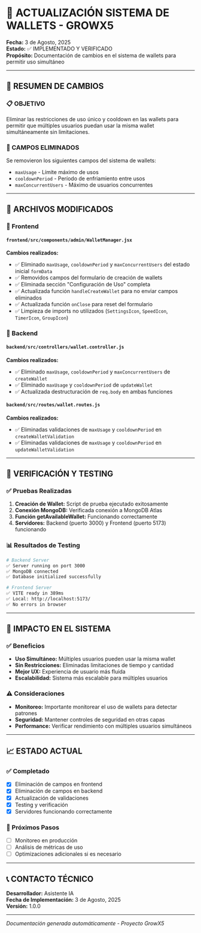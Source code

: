 # 📱 ACTUALIZACIÓN SISTEMA DE WALLETS - GROWX5

**Fecha:** 3 de Agosto, 2025  
**Estado:** ✅ IMPLEMENTADO Y VERIFICADO  
**Propósito:** Documentación de cambios en el sistema de wallets para permitir uso simultáneo  

---

## 🎯 RESUMEN DE CAMBIOS

### 📋 OBJETIVO
Eliminar las restricciones de uso único y cooldown en las wallets para permitir que múltiples usuarios puedan usar la misma wallet simultáneamente sin limitaciones.

### 🔧 CAMPOS ELIMINADOS
Se removieron los siguientes campos del sistema de wallets:
- `maxUsage` - Límite máximo de usos
- `cooldownPeriod` - Período de enfriamiento entre usos
- `maxConcurrentUsers` - Máximo de usuarios concurrentes

---

## 📁 ARCHIVOS MODIFICADOS

### 🎨 Frontend

#### `frontend/src/components/admin/WalletManager.jsx`
**Cambios realizados:**
- ✅ Eliminado `maxUsage`, `cooldownPeriod` y `maxConcurrentUsers` del estado inicial `formData`
- ✅ Removidos campos del formulario de creación de wallets
- ✅ Eliminada sección "Configuración de Uso" completa
- ✅ Actualizada función `handleCreateWallet` para no enviar campos eliminados
- ✅ Actualizada función `onClose` para reset del formulario
- ✅ Limpieza de imports no utilizados (`SettingsIcon`, `SpeedIcon`, `TimerIcon`, `GroupIcon`)

### 🔧 Backend

#### `backend/src/controllers/wallet.controller.js`
**Cambios realizados:**
- ✅ Eliminado `maxUsage`, `cooldownPeriod` y `maxConcurrentUsers` de `createWallet`
- ✅ Eliminado `maxUsage` y `cooldownPeriod` de `updateWallet`
- ✅ Actualizada destructuración de `req.body` en ambas funciones

#### `backend/src/routes/wallet.routes.js`
**Cambios realizados:**
- ✅ Eliminadas validaciones de `maxUsage` y `cooldownPeriod` en `createWalletValidation`
- ✅ Eliminadas validaciones de `maxUsage` y `cooldownPeriod` en `updateWalletValidation`

---

## 🧪 VERIFICACIÓN Y TESTING

### ✅ Pruebas Realizadas
1. **Creación de Wallet:** Script de prueba ejecutado exitosamente
2. **Conexión MongoDB:** Verificada conexión a MongoDB Atlas
3. **Función getAvailableWallet:** Funcionando correctamente
4. **Servidores:** Backend (puerto 3000) y Frontend (puerto 5173) funcionando

### 📊 Resultados de Testing
```bash
# Backend Server
✅ Server running on port 3000
✅ MongoDB connected
✅ Database initialized successfully

# Frontend Server  
✅ VITE ready in 389ms
✅ Local: http://localhost:5173/
✅ No errors in browser
```

---

## 🔄 IMPACTO EN EL SISTEMA

### ✅ Beneficios
- **Uso Simultáneo:** Múltiples usuarios pueden usar la misma wallet
- **Sin Restricciones:** Eliminadas limitaciones de tiempo y cantidad
- **Mejor UX:** Experiencia de usuario más fluida
- **Escalabilidad:** Sistema más escalable para múltiples usuarios

### ⚠️ Consideraciones
- **Monitoreo:** Importante monitorear el uso de wallets para detectar patrones
- **Seguridad:** Mantener controles de seguridad en otras capas
- **Performance:** Verificar rendimiento con múltiples usuarios simultáneos

---

## 📈 ESTADO ACTUAL

### ✅ Completado
- [x] Eliminación de campos en frontend
- [x] Eliminación de campos en backend
- [x] Actualización de validaciones
- [x] Testing y verificación
- [x] Servidores funcionando correctamente

### 🔄 Próximos Pasos
- [ ] Monitoreo en producción
- [ ] Análisis de métricas de uso
- [ ] Optimizaciones adicionales si es necesario

---

## 📞 CONTACTO TÉCNICO

**Desarrollador:** Asistente IA  
**Fecha de Implementación:** 3 de Agosto, 2025  
**Versión:** 1.0.0  

---

*Documentación generada automáticamente - Proyecto GrowX5*
